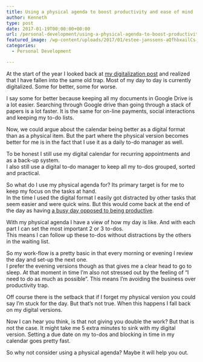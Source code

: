 ```yaml
---
title: Using a physical agenda to boost productivity and ease of mind
author: Kenneth
type: post
date: 2017-01-19T00:00:00+00:00
url: /personal-development/using-a-physical-agenda-to-boost-productivity-and-easy-of-mind/
featured_image: /wp-content/uploads/2017/01/estee-janssens-aQfhbxailCs-unsplash-scaled.jpg
categories:
  - Personal Development

---
```

<p id="8fe8" class="graf graf--p graf-after--figure">
  At the start of the year I looked back at <a class="markup--anchor markup--p-anchor" href="https://schabrechtsk.be/announcements/analog-systems-and-the-urge-to-digitize-5f7d3f513e1e/" target="_blank" rel="noopener noreferrer" data-href="https://medium.com/@agilix_/analog-systems-and-the-urge-to-digitize-5f7d3f513e1e#.om0vf8u2c">my digitalization post</a> and realized that I have fallen into the same old trap. Most of my day to day is currently digitalized. Some for better, some for worse.
</p>

<p id="5990" class="graf graf--p graf-after--p">
  I say some for better because keeping all my documents in Google Drive is a lot easier. Searching through Google drive than going through a stack of papers is a lot faster. It is the same for on-line payments, social interactions and keeping my to-do lists.
</p>

<p id="59f1" class="graf graf--p graf-after--p">
  Now, we could argue about the calendar being better as a digital format than as a physical item. But the part where the physical version becomes better for me is in the fact that I use it as a daily to-do manager as well.
</p>

<p id="d933" class="graf graf--p graf-after--p">
  To be honest I still use my digital calendar for recurring appointments and as a back-up system.<br /> I also still use a digital to-do manager to keep all my to-dos grouped, sorted and practical.
</p>

<p id="b408" class="graf graf--p graf-after--p">
  So what do I use my physical agenda for? Its primary target is for me to keep my focus on the tasks at hand.<br /> In the time I used the digital format I easily got distracted by other tasks that seem easier and were quick wins. But this would come back at the end of the day as having <a class="markup--anchor markup--p-anchor" href="https://schabrechtsk.be/announcements/productivity-vs-busyness-866f08da180/" target="_blank" rel="noopener noreferrer" data-href="https://medium.com/@agilix_/productivity-vs-busyness-866f08da180#.wbzi5lijl">a busy day opposed to being productive</a>.
</p>

<p id="a3a3" class="graf graf--p graf-after--p">
  With my physical agenda I have a view of how my day is like. And with each part I can set the most important 2 or 3 to-dos.<br /> This means I can follow up these to-dos without distractions by the others in the waiting list.
</p>

<p id="bcaf" class="graf graf--p graf-after--p">
  So my work-flow is a pretty basic in that every morning or evening I review the day and set-up the next one.<br /> I prefer the evening versions though as that gives me a clear head to go to sleep. At that moment in time I’m also not stressed out by the feeling of “I need to do as much as possible”. This means I’m avoiding the business over productivity trap.
</p>

<p id="f75e" class="graf graf--p graf-after--p">
  Off course there is the setback that if I forget my physical version you could say I’m stuck for the day. But that’s not true. When this happens I fall back on my digital versions.
</p>

<p id="f92d" class="graf graf--p graf-after--p">
  Now I can hear you think, is that not giving you double the work? But that is not the case. It might take me 5 extra minutes to sink with my digital version. Setting a due date on my to-dos and blocking in time in my calendar goes pretty fast.
</p>

<p id="51db" class="graf graf--p graf-after--p graf--trailing">
  So why not consider using a physical agenda? Maybe it will help you out.
</p>